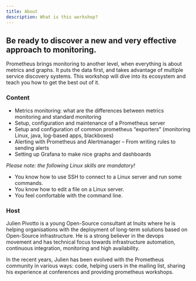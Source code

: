 ```yaml
---
title: About
description: What is this workshop?
---
```


## Be ready to discover a new and very effective approach to monitoring.

Prometheus brings monitoring to another level, when everything is about metrics
and graphs. It puts the data first, and takes advantage of multiple service
discovery systems. This workshop will dive into its ecosystem and teach you how
to get the best out of it.

### Content

- Metrics monitoring: what are the differences between metrics monitoring and
  standard monitoring
- Setup, configuration and maintenance of a Prometheus server
- Setup and configuration of common prometheus “exporters” (monitoring Linux, java,
  log-based apps, blackboxes)
- Alerting with Prometheus and Alertmanager – From writing rules to sending alerts
- Setting up Grafana to make nice graphs and dashboards

*Please note: the following Linux skills are mandatory!*

- You know how to use SSH to connect to a Linux server and run some commands.
- You know how to edit a file on a Linux server.
- You feel comfortable with the command line.

### Host

Julien Pivotto is a young Open-Source consultant at Inuits where he is helping
organisations with the deployment of long-term solutions based on Open-Source
infrastructure. He is a strong believer in the devops movement and has technical
focus towards infrastructure automation, continuous integration, monitoring and
high availability.

In the recent years, Julien has been evolved with the Prometheus community in
various ways: code, helping users in the mailing list, sharing his experience at
conferences and providing prometheus workshops.

